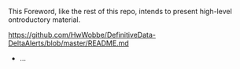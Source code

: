 This Foreword, like the rest of this repo, intends to present high-level ontroductory material.

https://github.com/HwWobbe/DefinitiveData-DeltaAlerts/blob/master/README.md

* ...
